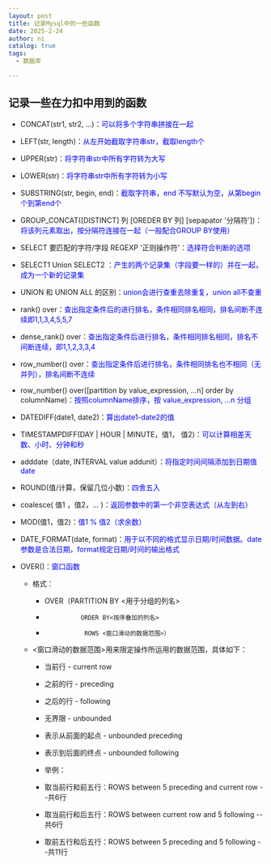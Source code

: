 ```yaml
---
layout: post
title: 记录Mysql中的一些函数
date: 2025-2-24
author: ni
catalog: true
tags:
  - 数据库

---
```


## 记录一些在力扣中用到的函数

- CONCAT(str1, str2, ...)：<span style="color:blue;">可以将多个字符串拼接在一起</span>

- LEFT(str, length)：<span style="color:blue;">从左开始截取字符串str，截取length个</span>

- UPPER(str)：<span style="color:blue;">将字符串str中所有字符转为大写</span>

- LOWER(str)：<span style="color:blue;">将字符串str中所有字符转为小写</span>

- SUBSTRING(str, begin, end)：<span style="color:blue;">截取字符串，end 不写默认为空，从第begin个到第end个</span>

- GROUP_CONCAT([DISTINCT] 列 [OREDER BY 列] [sepapator '分隔符'])：<span style="color:blue;">将该列元素取出，按分隔符连接在一起（一般配合GROUP BY使用）</span>

- SELECT 要匹配的字符/字段 REGEXP '正则操作符'：<span style="color:blue;">选择符合判断的选项</span>

- SELECT1 Union SELECT2 ：<span style="color:blue;">产生的两个记录集（字段要一样的）并在一起，成为一个新的记录集</span>

- UNION 和 UNION ALL 的区别：<span style="color:blue;">union会进行查重去除重复，union all不查重</span>

- rank() over：<span style="color:blue;">查出指定条件后的进行排名，条件相同排名相同，排名间断不连续即1,1,3,4,5,5,7</span>

- dense_rank() over：<span style="color:blue;">查出指定条件后进行排名，条件相同排名相同，排名不间断连续，即1,1,2,3,3,4</span>

- row_number() over：<span style="color:blue;">查出指定条件后进行排名，条件相同排名也不相同（无并列），排名间断不连续</span>

- row_number() over([partition by value_expression, ...n] order by columnName)：<span style="color:blue;">按照columnName排序，按 value_expression, ...n 分组</span>

- DATEDIFF(date1, date2)：<span style="color:blue;">算出date1-date2的值</span>

- TIMESTAMPDIFF(DAY | HOUR | MINUTE，值1， 值2)：<span style="color:blue;">可以计算相差天数、小时、分钟和秒</span>

- adddate（date, INTERVAL value addunit）：<span style="color:blue;">将指定时间间隔添加到日期值date</span>

- ROUND(值/计算，保留几位小数)：<span style="color:blue;">四舍五入</span>

- coalesce( 值1 ，值2，... )：<span style="color:blue;">返回参数中的第一个非空表达式（从左到右）</span>

- MOD(值1，值2)：<span style="color:blue;">值1 % 值2（求余数）</span>

- DATE_FORMAT(date, format)：<span style="color:blue;">用于以不同的格式显示日期/时间数据。date参数是合法日期，format规定日期/时间的输出格式</span>

- OVER()：<span style="color:blue;">窗口函数</span>

  - 格式：

    - OVER（PARTITION BY <用于分组的列名>

    -               ORDER BY<按序叠加的列名>

    -                ROWS <窗口滑动的数据范围>）

  - <窗口滑动的数据范围>用来限定操作所运用的数据范围，具体如下：

    - 当前行 - current row

    - 之前的行 - preceding

    - 之后的行 - following

    - 无界限 - unbounded

    - 表示从前面的起点 - unbounded preceding

    - 表示到后面的终点 - unbounded following

    - 举例：

    - 取当前行和前五行：ROWS between 5 preceding and current row --共6行

    - 取当前行和后五行：ROWS between current row and 5 following --共6行

    - 取前五行和后五行：ROWS between 5 preceding and 5 following --共11行